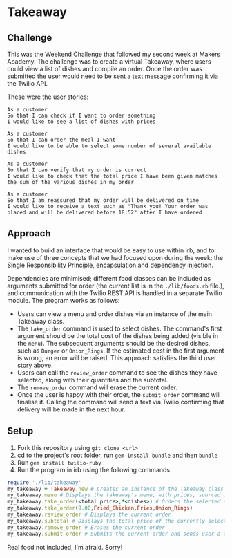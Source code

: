Takeaway
=================

Challenge
---------
This was the Weekend Challenge that followed my second week at Makers Academy. The challenge was to create a virtual Takeaway, where users could view a list of dishes and compile an order. Once the order was submitted the user would need to be sent a text message confirming it via the Twilio API.

These were the user stories:


```
As a customer
So that I can check if I want to order something
I would like to see a list of dishes with prices

As a customer
So that I can order the meal I want
I would like to be able to select some number of several available dishes

As a customer
So that I can verify that my order is correct
I would like to check that the total price I have been given matches the sum of the various dishes in my order

As a customer
So that I am reassured that my order will be delivered on time
I would like to receive a text such as "Thank you! Your order was placed and will be delivered before 18:52" after I have ordered
```

Approach
--------
I wanted to build an interface that would be easy to use within irb, and to make use of three concepts that we had focused upon during the week: the Single Responsibility Principle, encapsulation and dependency injection.

Dependencies are minimised; different food classes can be included as arguments submitted for order (the current list is in the `./lib/foods.rb` file.), and communication with the Twilio REST API is handled in a separate Twilio module. The program works as follows:
* Users can view a menu and order dishes via an instance of the main Takeaway class.
* The `take_order` command is used to select dishes. The command's first argument should be the total cost of the dishes being added (visible in the `menu`). The subsequent arguments should be the desired dishes, such as `Burger` or `Onion_Rings`. If the estimated cost in the first argument is wrong, an error will be raised. This approach satisfies the third user story above.
* Users can call the `review_order` command to see the dishes they have selected, along with their quantities and the subtotal.
* The `remove_order` command will erase the current order.
* Once the user is happy with their order, the `submit_order` command will finalise it. Calling the command will send a text via Twilio confirming that delivery will be made in the next hour.

Setup
-----
1. Fork this repository using `git clone <url>`
2. cd to the project's root folder, run `gem install bundle` and then `bundle`
3. Run `gem install twilio-ruby`
4. Run the program in irb using the following commands:

```ruby
require './lib/takeaway'
my_takeaway = Takeaway.new # Creates an instance of the Takeaway class
my_takeaway.menu # Displays the takeaway's menu, with prices, sourced from ./menu-file.txt
my_takeaway.take_order(<total price>,*<dishes>) # Orders the selected dishes. An unlimited number of arguments can be submitted for <dishes>. The <total price> must equal the exact price sum of all the dishes specified or an error will be raised. Dish names must match those in the menu, except with underscores rather than spaces. Here is an example:
my_takeaway.take_order(9.00,Fried_Chicken,Fries,Onion_Rings)
my_takeaway.review_order # Displays the current order
my_takeaway.subtotal # Displays the total price of the currently-selected dishes
my_takeaway.remove_order # Erases the current order
my_takeaway.submit_order # Submits the current order and sends user a text
```

Real food not included, I'm afraid. Sorry!
